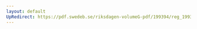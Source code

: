 ```yaml
---
layout: default
UpRedirect: https://pdf.swedeb.se/riksdagen-volumeG-pdf/199394/reg_199394/reg_199394_0349.pdf
---
```

